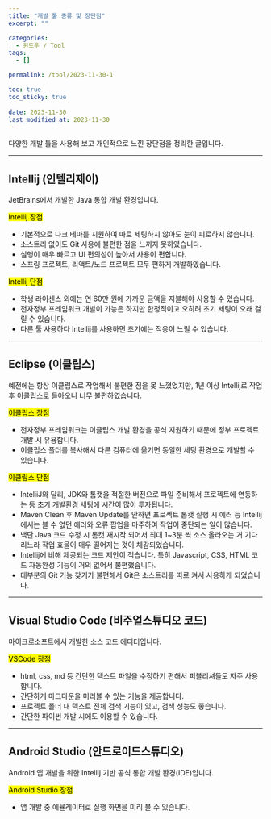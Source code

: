 ```yaml
---
title: "개발 툴 종류 및 장단점"
excerpt: ""

categories:
  - 윈도우 / Tool
tags:
  - []

permalink: /tool/2023-11-30-1

toc: true
toc_sticky: true
 
date: 2023-11-30
last_modified_at: 2023-11-30
---
```


다양한 개발 툴을 사용해 보고 개인적으로 느낀 장단점을 정리한 글입니다.

---

## Intellij (인텔리제이)
JetBrains에서 개발한 Java 통합 개발 환경입니다.

<mark>Intellij 장점</mark>
- 기본적으로 다크 테마를 지원하여 따로 세팅하지 않아도 눈이 피로하지 않습니다.
- 소스트리 없이도 Git 사용에 불편한 점을 느끼지 못하였습니다.
- 실행이 매우 빠르고 UI 편의성이 높아서 사용이 편합니다.
- 스프링 프로젝트, 리액트/노드 프로젝트 모두 편하게 개발하였습니다.

<mark>Intellij 단점</mark>
- 학생 라이센스 외에는 연 60만 원에 가까운 금액을 지불해야 사용할 수 있습니다.
- 전자정부 프레임워크 개발이 가능은 하지만 한정적이고 오히려 초기 세팅이 오래 걸릴 수 있습니다.
- 다른 툴 사용하다 Intellij를 사용하면 초기에는 적응이 느릴 수 있습니다.

---

## Eclipse (이클립스)
예전에는 항상 이클립스로 작업해서 불편한 점을 못 느꼈었지만, 1년 이상 Intellij로 작업 후 이클립스로 돌아오니 너무 불편하였습니다.

<mark>이클립스 장점</mark>
- 전자정부 프레임워크는 이클립스 개발 환경을 공식 지원하기 때문에 정부 프로젝트 개발 시 유용합니다.
- 이클립스 폴더를 복사해서 다른 컴퓨터에 옮기면 동일한 세팅 환경으로 개발할 수 있습니다.

<mark>이클립스 단점</mark>
- InteliiJ와 달리, JDK와 톰캣을 적절한 버전으로 파일 준비해서 프로젝트에 연동하는 등 초기 개발환경 세팅에 시간이 많이 투자됩니다.
- Maven Clean 후 Maven Update를 안하면 프로젝트 톰캣 실행 시 에러 등 Intellij에서는 볼 수 없던 에러와 오류 팝업을 마주하여 작업이 중단되는 일이 많습니다.
- 백단 Java 코드 수정 시 톰캣 재시작 되어서 최대 1~3분 씩 소스 올라오는 거 기다리느라 작업 효율이 매우 떨어지는 것이 체감되었습니다.
- Intellij에 비해 제공되는 코드 제안이 적습니다. 특히 Javascript, CSS, HTML 코드 자동완성 기능이 거의 없어서 불편했습니다.
- 대부분의 Git 기능 찾기가 불편해서 Git은 소스트리를 따로 켜서 사용하게 되었습니다.

---

## Visual Studio Code (비주얼스튜디오 코드)
마이크로소프트에서 개발한 소스 코드 에디터입니다.

<mark>VSCode 장점</mark>
- html, css, md 등 간단한 텍스트 파일을 수정하기 편해서 퍼블리셔들도 자주 사용합니다.
- 간단하게 마크다운을 미리볼 수 있는 기능을 제공합니다.
- 프로젝트 폴더 내 텍스트 전체 검색 기능이 있고, 검색 성능도 좋습니다.
- 간단한 파이썬 개발 시에도 이용할 수 있습니다.

---

## Android Studio (안드로이드스튜디오)
Android 앱 개발을 위한 Intellij 기반 공식 통합 개발 환경(IDE)입니다.

<mark>Android Studio 장점</mark>
- 앱 개발 중 에뮬레이터로 실행 화면을 미리 볼 수 있습니다.
